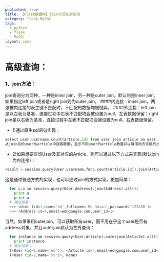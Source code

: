 ```yaml
---
published: true
title: 【Flask数据库】join实现复杂查询
category: flask_MySQL
tags:
  - python
  - flask
  - MySQL
layout: post
---
```

# 高级查询：
### 1、join方法：
join查询分为两种，一种是inner join，另一种是outer join。默认的是inner join，如果指定left join或者是right join则为outer join。
####内连接：inner join，两张被内连接的表主键不匹配时，不匹配的数据均被抛弃。
####外连接：left join是以左表为基准，连接过程中右表不匹配项会被设置为null，左表数据保留；right join是以右表为基准，连接过程中左表不匹配项会被设置为null，右表数据保留。
* 1)通过原生sql语句实现：
```python
select user.username,count(article.id) from user join article on user.id = article.uid group by user.id order by count(article.id) desc;
从join后的user与article中提取数据，显示不同user的article数量并以降序的方式排列出来。
```
* 2)如果想要查询User及其对应的Article，则可以通过以下方式来实现(默认join为内连接)：
```python
result = session.query(User.username,func.count(Article.id)).join(Article,User.id == Article.uid).group_by(User.id).order_by(func.count(Article.id)).desc()
```
这是通过普通方式的实现，也可以通过join的方式实现，更加简单：
```python
  for u,a in session.query(User,Address).join(Address).all():
    print u
    print a
  # 输出结果：
  >>> <User (id=1,name='ed',fullname='Ed Jason',password='123456')>
  >>> <Address id=4,email=ed@google.com,user_id=1>
```
当然，如果采用outerjoin，可以获取所有user，而不用在乎这个user是否有address对象，并且outerjoin默认为左外查询：
```python
  for instance in session.query(User,Article).outerjoin(Article).all():
    print instance
  # 输出结果：
  (<User (id=1,name='ed')>, <Article id=4,email=ed@google.com,user_id=1>)
  (<User (id=2,name='xt')>, None)
```
